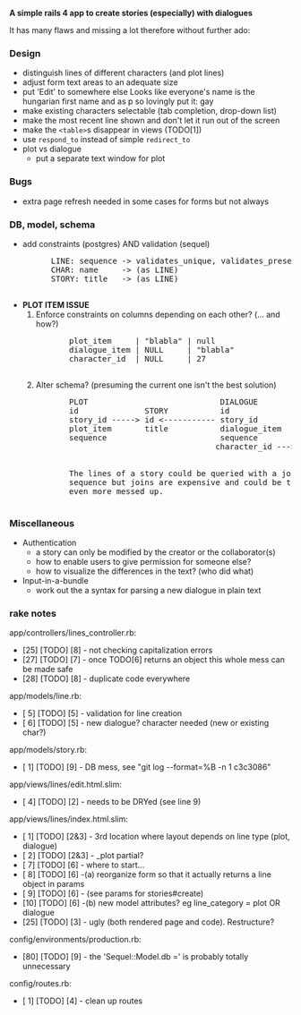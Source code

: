 __A simple rails 4 app to create stories (especially) with dialogues__

It has many flaws and missing a lot therefore without further ado:

### Design
* distinguish lines of different characters (and plot lines)
* adjust form text areas to an adequate size
* put 'Edit' to somewhere else 
  Looks like everyone's name is the hungarian first name and as p so lovingly
  put it: gay
* make existing characters selectable
  (tab completion, drop-down list)
* make the most recent line shown and don't let it run out of the screen
* make the `<table>`s disappear in views (TODO[1])
* use `respond_to` instead of simple `redirect_to`
* plot vs dialogue
  - put a separate text window for plot

### Bugs
* extra page refresh needed in some cases for forms but not always

### DB, model, schema
* add constraints (postgres) AND validation (sequel)  
     <pre>
        LINE: sequence -> validates_unique, validates_presence
        CHAR: name     -> (as LINE)
        STORY: title   -> (as LINE)
     </pre>
* __PLOT ITEM ISSUE__
  1. Enforce constraints on columns depending on each other? (... and how?)  
        <pre>
            plot_item     | "blabla" | null
            dialogue_item | NULL     | "blabla"
            character_id  | NULL     | 27
        </pre>
  2. Alter schema? (presuming the current one isn't the best solution)
        <pre>
            PLOT                            DIALOGUE
            id              STORY           id
            story_id -----> id <----------- story_id
            plot_item       title           dialogue_item
            sequence                        sequence          CHARACTER
                                           character_id ---> id
                                                             name

            The lines of a story could be queried with a join and ordered by
            sequence but joins are expensive and could be that this idea is
            even more messed up.
        </pre>

### Miscellaneous
* Authentication
  - a story can only be modified by the creator or the collaborator(s)
  - how to enable users to give permission for someone else?
  - how to visualize the differences in the text? (who did what)
* Input-in-a-bundle
  - work out the a syntax for parsing a new dialogue in plain text

### rake notes
app/controllers/lines_controller.rb:
  * [25] [TODO] [8] - not checking capitalization errors
  * [27] [TODO] [7] - once TODO[6] returns an object this whole mess can be made safe
  * [28] [TODO] [8] - duplicate code everywhere

app/models/line.rb:
  * [ 5] [TODO] [5] - validation for line creation
  * [ 6] [TODO] [5] -   new dialogue? character needed (new or existing char?)

app/models/story.rb:
  * [ 1] [TODO] [9] - DB mess, see "git log --format=%B -n 1 c3c3086"

app/views/lines/edit.html.slim:
  * [ 4] [TODO] [2] - needs to be DRYed (see line 9)

app/views/lines/index.html.slim:
  * [ 1] [TODO] [2&3] - 3rd location where layout depends on line type (plot, dialogue)
  * [ 2] [TODO] [2&3] - _plot partial?
  * [ 7] [TODO] [6] - where to start...
  * [ 8] [TODO] [6] -(a) reorganize form so that it actually returns a line object in params
  * [ 9] [TODO] [6] -    (see params for stories#create)
  * [10] [TODO] [6] -(b) new model attributes? eg line_category = plot OR dialogue
  * [25] [TODO] [3] - ugly (both rendered page and code). Restructure?

config/environments/production.rb:
  * [80] [TODO] [9] - the 'Sequel::Model.db =' is probably totally unnecessary

config/routes.rb:
  * [ 1] [TODO] [4] - clean up routes

